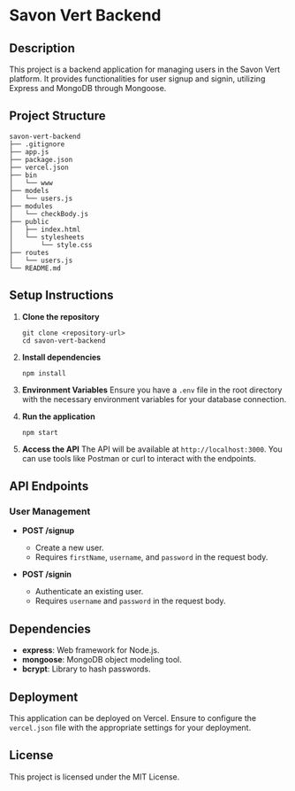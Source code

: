 # Savon Vert Backend

## Description
This project is a backend application for managing users in the Savon Vert platform. It provides functionalities for user signup and signin, utilizing Express and MongoDB through Mongoose.

## Project Structure
```
savon-vert-backend
├── .gitignore
├── app.js
├── package.json
├── vercel.json
├── bin
│   └── www
├── models
│   └── users.js
├── modules
│   └── checkBody.js
├── public
│   ├── index.html
│   └── stylesheets
│       └── style.css
├── routes
│   └── users.js
└── README.md
```

## Setup Instructions

1. **Clone the repository**
   ```
   git clone <repository-url>
   cd savon-vert-backend
   ```

2. **Install dependencies**
   ```
   npm install
   ```

3. **Environment Variables**
   Ensure you have a `.env` file in the root directory with the necessary environment variables for your database connection.

4. **Run the application**
   ```
   npm start
   ```

5. **Access the API**
   The API will be available at `http://localhost:3000`. You can use tools like Postman or curl to interact with the endpoints.

## API Endpoints

### User Management

- **POST /signup**
  - Create a new user.
  - Requires `firstName`, `username`, and `password` in the request body.

- **POST /signin**
  - Authenticate an existing user.
  - Requires `username` and `password` in the request body.

## Dependencies
- **express**: Web framework for Node.js.
- **mongoose**: MongoDB object modeling tool.
- **bcrypt**: Library to hash passwords.

## Deployment
This application can be deployed on Vercel. Ensure to configure the `vercel.json` file with the appropriate settings for your deployment.

## License
This project is licensed under the MIT License.